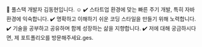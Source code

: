 
👋  풀스택 개발자 김동현입니다. ☺️
✔️  스타트업 환경에 맞는 빠른 주기 개발, 특히 자바 환경에 익숙합니다.
✔️  명확하고 이해하기 쉬운 코딩 스타일을 만들기 위해 노력합니다.
✔️  기술을 공부하고 공유하며 함께 성장하는 삶을 지향합니다.
✔️  저에 대해 궁금하시다면, 제 포트폴리오를 방문해주세요.ges.

